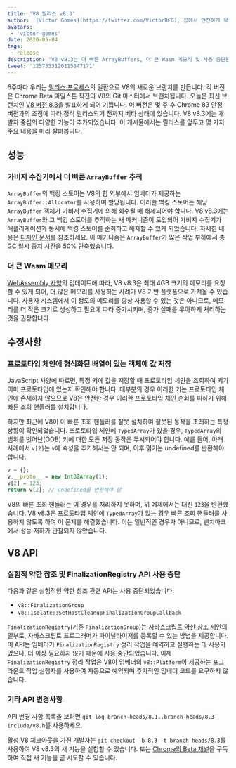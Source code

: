 ```yaml
---
title: 'V8 릴리스 v8.3'
author: '[Victor Gomes](https://twitter.com/VictorBFG), 집에서 안전하게 작업 중'
avatars:
 - 'victor-gomes'
date: 2020-05-04
tags:
 - release
description: 'V8 v8.3는 더 빠른 ArrayBuffers, 더 큰 Wasm 메모리 및 사용 중단된 API를 제공합니다.'
tweet: '1257333120115847171'
---
```


6주마다 우리는 [릴리스 프로세스](https://v8.dev/docs/release-process)의 일환으로 V8의 새로운 브랜치를 만듭니다. 각 버전은 Chrome Beta 마일스톤 직전의 V8의 Git 마스터에서 브랜치됩니다. 오늘은 최신 브랜치인 [V8 버전 8.3](https://chromium.googlesource.com/v8/v8.git/+log/branch-heads/8.3)을 발표하게 되어 기쁩니다. 이 버전은 몇 주 후 Chrome 83 안정 버전과의 조정에 따라 정식 릴리스되기 전까지 베타 상태에 있습니다. V8 v8.3에는 개발자 중심의 다양한 기능이 추가되었습니다. 이 게시물에서는 릴리스를 앞두고 몇 가지 주요 내용을 미리 살펴봅니다.

<!--truncate-->
## 성능

### 가비지 수집기에서 더 빠른 `ArrayBuffer` 추적

`ArrayBuffer`의 백킹 스토어는 V8의 힙 외부에서 임베더가 제공하는 `ArrayBuffer::Allocator`를 사용하여 할당됩니다. 이러한 백킹 스토어는 해당 `ArrayBuffer` 객체가 가비지 수집기에 의해 회수될 때 해제되어야 합니다. V8 v8.3에는 `ArrayBuffer`와 그 백킹 스토어를 추적하는 새 메커니즘이 도입되어 가비지 수집기가 애플리케이션과 동시에 백킹 스토어를 순회하고 해제할 수 있게 되었습니다. 자세한 내용은 [디자인 문서](https://docs.google.com/document/d/1-ZrLdlFX1nXT3z-FAgLbKal1gI8Auiaya_My-a0UJ28/edit#heading=h.gfz6mi5p212e)를 참조하세요. 이 메커니즘은 `ArrayBuffer`가 많은 작업 부하에서 총 GC 일시 중지 시간을 50% 단축했습니다.

### 더 큰 Wasm 메모리

[WebAssembly 사양](https://webassembly.github.io/spec/js-api/index.html#limits)의 업데이트에 따라, V8 v8.3은 최대 4GB 크기의 메모리를 요청할 수 있게 되어, 더 많은 메모리를 사용하는 사례가 V8 기반 플랫폼으로 가져올 수 있습니다. 사용자 시스템에서 이 정도의 메모리를 항상 사용할 수 있는 것은 아니므로, 메모리를 더 작은 크기로 생성하고 필요에 따라 증가시키며, 증가 실패를 우아하게 처리하는 것을 권장합니다.

## 수정사항

### 프로토타입 체인에 형식화된 배열이 있는 객체에 값 저장

JavaScript 사양에 따르면, 특정 키에 값을 저장할 때 프로토타입 체인을 조회하여 키가 이미 프로토타입에 있는지 확인해야 합니다. 대부분의 경우 이러한 키는 프로토타입 체인에 존재하지 않으므로 V8은 안전한 경우 이러한 프로토타입 체인 순회를 피하기 위해 빠른 조회 핸들러를 설치합니다.

하지만 최근에 V8이 이 빠른 조회 핸들러를 잘못 설치하여 잘못된 동작을 초래하는 특정 상황이 확인되었습니다. 프로토타입 체인에 `TypedArray`가 있을 경우, `TypedArray`의 범위를 벗어난(OOB) 키에 대한 모든 저장 동작은 무시되어야 합니다. 예를 들어, 아래 사례에서 `v[2]`는 `v`에 속성을 추가해서는 안 되며, 이후 읽기는 undefined를 반환해야 합니다.

```js
v = {};
v.__proto__ = new Int32Array(1);
v[2] = 123;
return v[2]; // undefined를 반환해야 함
```

V8의 빠른 조회 핸들러는 이 경우를 처리하지 못하며, 위 예제에서는 대신 `123`을 반환했습니다. V8 v8.3은 프로토타입 체인에 `TypedArray`가 있는 경우 빠른 조회 핸들러를 사용하지 않도록 하여 이 문제를 해결했습니다. 이는 일반적인 경우가 아니므로, 벤치마크에서 성능 저하가 관찰되지 않았습니다.

## V8 API

### 실험적 약한 참조 및 FinalizationRegistry API 사용 중단

다음과 같은 실험적인 약한 참조 관련 API는 사용 중단되었습니다:

- `v8::FinalizationGroup`
- `v8::Isolate::SetHostCleanupFinalizationGroupCallback`

`FinalizationRegistry`(기존 `FinalizationGroup`)는 [자바스크립트 약한 참조 제안](https://v8.dev/features/weak-references)의 일부로, 자바스크립트 프로그래머가 파이널라이저를 등록할 수 있는 방법을 제공합니다. 이 API는 임베더가 `FinalizationRegistry` 정리 작업을 예약하고 실행하는 데 사용되었으나, 더 이상 필요하지 않기 때문에 사용 중단되었습니다. 이제 `FinalizationRegistry` 정리 작업은 V8이 임베더의 `v8::Platform`이 제공하는 포그라운드 작업 실행자를 사용하여 자동으로 예약되며 추가적인 임베더 코드를 요구하지 않습니다.

### 기타 API 변경사항

API 변경 사항 목록을 보려면 `git log branch-heads/8.1..branch-heads/8.3 include/v8.h`를 사용하세요.

활성 V8 체크아웃을 가진 개발자는 `git checkout -b 8.3 -t branch-heads/8.3`를 사용하여 V8 v8.3의 새 기능을 실험할 수 있습니다. 또는 [Chrome의 Beta 채널](https://www.google.com/chrome/browser/beta.html)을 구독하여 직접 새 기능을 곧 시도할 수 있습니다.
